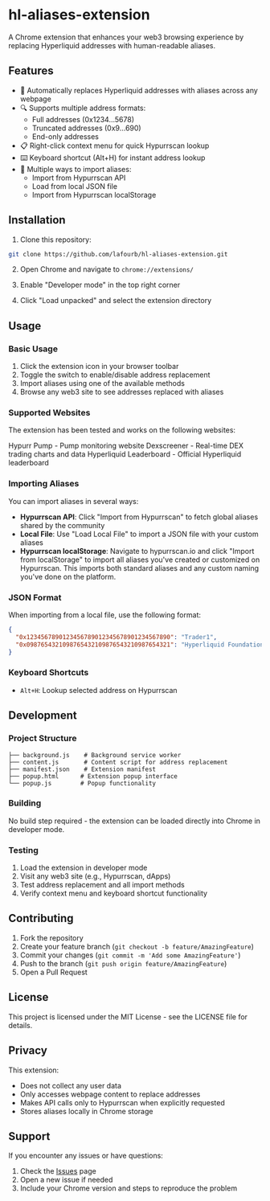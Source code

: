 # hl-aliases-extension

A Chrome extension that enhances your web3 browsing experience by replacing Hyperliquid addresses with human-readable aliases.

## Features

- 🔄 Automatically replaces Hyperliquid addresses with aliases across any webpage
- 🔍 Supports multiple address formats:
  - Full addresses (0x1234...5678)
  - Truncated addresses (0x9...690)
  - End-only addresses
- 📋 Right-click context menu for quick Hypurrscan lookup
- ⌨️ Keyboard shortcut (Alt+H) for instant address lookup
- 💾 Multiple ways to import aliases:
  - Import from Hypurrscan API
  - Load from local JSON file
  - Import from Hypurrscan localStorage

## Installation

1. Clone this repository:
```bash
git clone https://github.com/lafourb/hl-aliases-extension.git
```

2. Open Chrome and navigate to `chrome://extensions/`

3. Enable "Developer mode" in the top right corner

4. Click "Load unpacked" and select the extension directory

## Usage

### Basic Usage

1. Click the extension icon in your browser toolbar
2. Toggle the switch to enable/disable address replacement
3. Import aliases using one of the available methods
4. Browse any web3 site to see addresses replaced with aliases

### Supported Websites
The extension has been tested and works on the following websites:

Hypurr Pump - Pump monitoring website
Dexscreener - Real-time DEX trading charts and data
Hyperliquid Leaderboard - Official Hyperliquid leaderboard

### Importing Aliases

You can import aliases in several ways:

- **Hypurrscan API**: Click "Import from Hypurrscan" to fetch global aliases shared by the community
- **Local File**: Use "Load Local File" to import a JSON file with your custom aliases
- **Hypurrscan localStorage**: Navigate to hypurrscan.io and click "Import from localStorage" to import all aliases you've created or customized on Hypurrscan. This imports both standard aliases and any custom naming you've done on the platform.

### JSON Format

When importing from a local file, use the following format:

```json
{
  "0x1234567890123456789012345678901234567890": "Trader1",
  "0x0987654321098765432109876543210987654321": "Hyperliquid Foundation"
}
```

### Keyboard Shortcuts

- `Alt+H`: Lookup selected address on Hypurrscan

## Development

### Project Structure

```
├── background.js    # Background service worker
├── content.js       # Content script for address replacement
├── manifest.json    # Extension manifest
├── popup.html      # Extension popup interface
└── popup.js        # Popup functionality
```

### Building

No build step required - the extension can be loaded directly into Chrome in developer mode.

### Testing

1. Load the extension in developer mode
2. Visit any web3 site (e.g., Hypurrscan, dApps)
3. Test address replacement and all import methods
4. Verify context menu and keyboard shortcut functionality

## Contributing

1. Fork the repository
2. Create your feature branch (`git checkout -b feature/AmazingFeature`)
3. Commit your changes (`git commit -m 'Add some AmazingFeature'`)
4. Push to the branch (`git push origin feature/AmazingFeature`)
5. Open a Pull Request

## License

This project is licensed under the MIT License - see the LICENSE file for details.

## Privacy

This extension:
- Does not collect any user data
- Only accesses webpage content to replace addresses
- Makes API calls only to Hypurrscan when explicitly requested
- Stores aliases locally in Chrome storage

## Support

If you encounter any issues or have questions:
1. Check the [Issues](https://github.com/lafourb/hl-aliases-extension/issues) page
2. Open a new issue if needed
3. Include your Chrome version and steps to reproduce the problem
